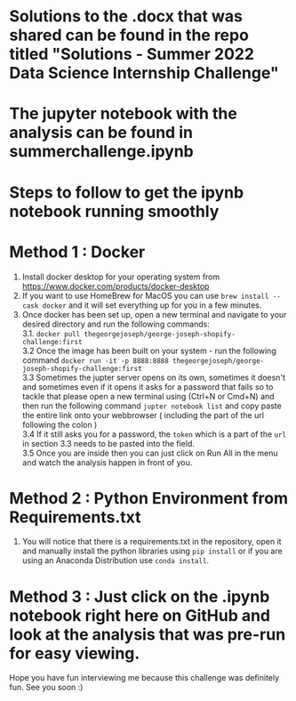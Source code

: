 # Solutions to the .docx that was shared can be found in the repo titled "Solutions - Summer 2022 Data Science Internship Challenge"

# The jupyter notebook with the analysis can be found in summerchallenge.ipynb

# Steps to follow to get the ipynb notebook running smoothly

# Method 1 : Docker

1. Install docker desktop for your operating system from https://www.docker.com/products/docker-desktop
2. If you want to use HomeBrew for MacOS you can use `brew install --cask docker` and it will set everything up for you in a few minutes.
3. Once docker has been set up, open a new terminal and navigate to your desired directory and run the following commands:  
   3.1. `docker pull thegeorgejoseph/george-joseph-shopify-challenge:first`  
   3.2 Once the image has been built on your system - run the following command `docker run -it -p 8888:8888 thegeorgejoseph/george-joseph-shopify-challenge:first`  
   3.3 Sometimes the jupter server opens on its own, sometimes it doesn't and sometimes even if it opens it asks for a password that fails so to tackle that please open a new terminal using (Ctrl+N or Cmd+N) and then run the following command `jupter notebook list` and copy paste the entire link onto your webbrowser ( including the part of the url following the colon )  
   3.4 If it still asks you for a password, the `token` which is a part of the `url` in section 3.3 needs to be pasted into the field.  
   3.5 Once you are inside then you can just click on Run All in the menu and watch the analysis happen in front of you.

# Method 2 : Python Environment from Requirements.txt

1. You will notice that there is a requirements.txt in the repository, open it and manually install the python libraries using `pip install` or if you are using an Anaconda Distribution use `conda install`.

# Method 3 : Just click on the .ipynb notebook right here on GitHub and look at the analysis that was pre-run for easy viewing.

Hope you have fun interviewing me because this challenge was definitely fun. See you soon :)
